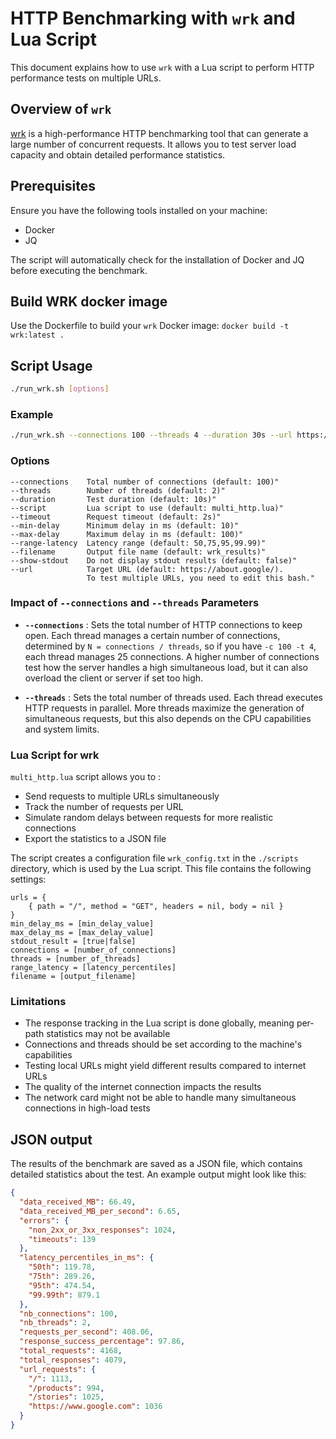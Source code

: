 # HTTP Benchmarking with `wrk` and Lua Script

This document explains how to use `wrk` with a Lua script to perform HTTP performance tests on multiple URLs.

## Overview of `wrk`

[wrk](https://github.com/wg/wrk) is a high-performance HTTP benchmarking tool that can generate a large number of concurrent requests. It allows you to test server load capacity and obtain detailed performance statistics.

## Prerequisites

Ensure you have the following tools installed on your machine:

- Docker
- JQ

The script will automatically check for the installation of Docker and JQ before executing the benchmark.

## Build WRK docker image

Use the Dockerfile to build your `wrk` Docker image: `docker build -t wrk:latest .`

## Script Usage

```bash
./run_wrk.sh [options]
```

### Example

```bash
./run_wrk.sh --connections 100 --threads 4 --duration 30s --url https://example.com
```

### Options

```text
--connections    Total number of connections (default: 100)"
--threads        Number of threads (default: 2)"
--duration       Test duration (default: 10s)"
--script         Lua script to use (default: multi_http.lua)"
--timeout        Request timeout (default: 2s)"
--min-delay      Minimum delay in ms (default: 10)"
--max-delay      Maximum delay in ms (default: 100)"
--range-latency  Latency range (default: 50,75,95,99.99)"
--filename       Output file name (default: wrk_results)"
--show-stdout    Do not display stdout results (default: false)"
--url            Target URL (default: https://about.google/). 
                 To test multiple URLs, you need to edit this bash."
```

### Impact of `--connections` and `--threads` Parameters

- **`--connections`** : Sets the total number of HTTP connections to keep open. Each thread manages a certain number of connections, determined by `N = connections / threads`, so if you have `-c 100 -t 4`, each thread manages 25 connections. A higher number of connections test how the server handles a high simultaneous load, but it can also overload the client or server if set too high.

- **`--threads`** : Sets the total number of threads used. Each thread executes HTTP requests in parallel. More threads maximize the generation of simultaneous requests, but this also depends on the CPU capabilities and system limits.

### Lua Script for wrk

`multi_http.lua` script allows you to :

- Send requests to multiple URLs simultaneously
- Track the number of requests per URL
- Simulate random delays between requests for more realistic connections
- Export the statistics to a JSON file

The script creates a configuration file `wrk_config.txt` in the `./scripts` directory, which is used by the Lua script. This file contains the following settings:

```text
urls = {
    { path = "/", method = "GET", headers = nil, body = nil }
}
min_delay_ms = [min_delay_value]
max_delay_ms = [max_delay_value]
stdout_result = [true|false]
connections = [number_of_connections]
threads = [number_of_threads]
range_latency = [latency_percentiles]
filename = [output_filename]
```

### Limitations

- The response tracking in the Lua script is done globally, meaning per-path statistics may not be available
- Connections and threads should be set according to the machine's capabilities
- Testing local URLs might yield different results compared to internet URLs
- The quality of the internet connection impacts the results
- The network card might not be able to handle many simultaneous connections in high-load tests

## JSON output

The results of the benchmark are saved as a JSON file, which contains detailed statistics about the test. An example output might look like this:

```json
{
  "data_received_MB": 66.49,
  "data_received_MB_per_second": 6.65,
  "errors": {
    "non_2xx_or_3xx_responses": 1024,
    "timeouts": 139
  },
  "latency_percentiles_in_ms": {
    "50th": 119.78,
    "75th": 289.26,
    "95th": 474.54,
    "99.99th": 879.1
  },
  "nb_connections": 100,
  "nb_threads": 2,
  "requests_per_second": 408.06,
  "response_success_percentage": 97.86,
  "total_requests": 4168,
  "total_responses": 4079,
  "url_requests": {
    "/": 1113,
    "/products": 994,
    "/stories": 1025,
    "https://www.google.com": 1036
  }
}
```
